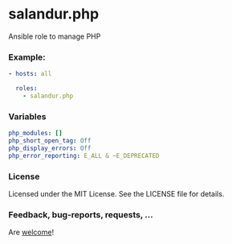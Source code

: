 salandur.php
============

Ansible role to manage PHP

### Example:

```yaml
- hosts: all

  roles:
    - salandur.php
```

### Variables

```yaml
php_modules: []
php_short_open_tag: Off
php_display_errors: Off
php_error_reporting: E_ALL & ~E_DEPRECATED
```

### License

Licensed under the MIT License. See the LICENSE file for details.

### Feedback, bug-reports, requests, ...

Are [welcome](https://github.com/salandur/salandur.php/issues)!
